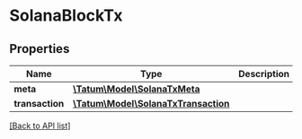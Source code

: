 # SolanaBlockTx

## Properties

Name | Type | Description | Notes
------------ | ------------- | ------------- | -------------
**meta** | [**\Tatum\Model\SolanaTxMeta**](SolanaTxMeta.md) |  | [optional]
**transaction** | [**\Tatum\Model\SolanaTxTransaction**](SolanaTxTransaction.md) |  | [optional]

[[Back to API list]](../../README.md#api-endpoints)

